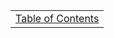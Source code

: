 <table><tr><td><a href="https://github.com/JahnelGroup/journey-through-spring">Table of Contents</a></td></tr></table>
